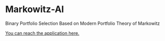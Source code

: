 # Markowitz-AI
Binary Portfolio Selection Based on Modern Portfolio Theory of Markowitz

[You can reach the application here.](https://coldalgorithms-markowitz-ai-homepage-d81ifq.streamlit.app/)
